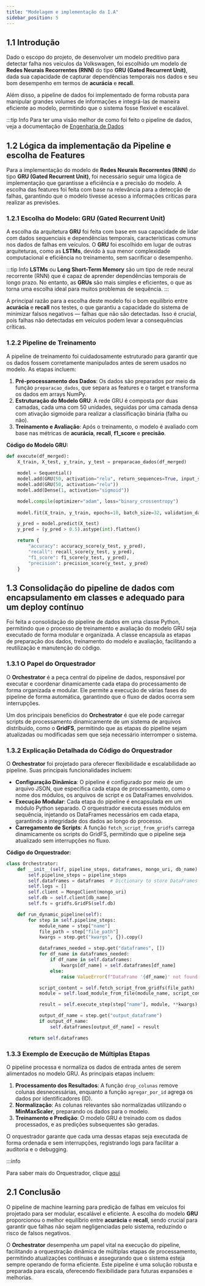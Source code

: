 ```yaml
---
title: "Modelagem e implementação da I.A"
sidebar_position: 5
---
```


## **1.1** Introdução

Dado o escopo do projeto, de desenvolver um modelo preditivo para detectar falha nos veículos da Volkswagen, foi escolhido um modelo de **Redes Neurais Recorrentes (RNN)** do tipo **GRU (Gated Recurrent Unit)**, dada sua capacidade de capturar dependências temporais nos dados e seu bom desempenho em termos de **acurácia** e **recall**.

Além disso, a pipeline de dados foi implementado de forma robusta para manipular grandes volumes de informações e integrá-las de maneira eficiente ao modelo, permitindo que o sistema fosse flexível e escalável.

:::tip Info
Para ter uma visão melhor de como foi feito o pipeline de dados, veja a documentação de [Engenharia de Dados](/Sprint%205/eng)

## **1.2** Lógica da implementação da Pipeline e escolha de Features

Para a implementação do modelo de **Redes Neurais Recorrentes (RNN)** do tipo **GRU (Gated Recurrent Unit)**, foi necessário seguir uma lógica de implementação que garantisse a eficiência e a precisão do modelo. A escolha das features foi feita com base na relevância para a detecção de falhas, garantindo que o modelo tivesse acesso a informações críticas para realizar as previsões.

### **1.2.1** Escolha do Modelo: GRU (Gated Recurrent Unit)

A escolha da arquitetura **GRU** foi feita com base em sua capacidade de lidar com dados sequenciais e dependências temporais, características comuns nos dados de falhas em veículos. O **GRU** foi escolhido em lugar de outras arquiteturas, como as **LSTMs**, devido à sua menor complexidade computacional e eficiência no treinamento, sem sacrificar o desempenho.

:::tip Info
**LSTMs** ou **Long Short-Term Memory** são um tipo de rede neural recorrente (RNN) que é capaz de aprender dependências temporais de longo prazo. No entanto, as **GRUs** são mais simples e eficientes, o que as torna uma escolha ideal para muitos problemas de sequência.
:::

A principal razão para a escolha deste modelo foi o bom equilíbrio entre **acurácia** e **recall** nos testes, o que garantiu a capacidade do sistema de minimizar falsos negativos — falhas que não são detectadas. Isso é crucial, pois falhas não detectadas em veículos podem levar a consequências críticas.

### **1.2.2** Pipeline de Treinamento

A pipeline de treinamento foi cuidadosamente estruturado para garantir que os dados fossem corretamente manipulados antes de serem usados no modelo. As etapas incluem:

1. **Pré-processamento dos Dados**: Os dados são preparados por meio da função `preparacao_dados`, que separa as features e o target e transforma os dados em arrays NumPy. 
2. **Estruturação do Modelo GRU**: A rede GRU é composta por duas camadas, cada uma com 50 unidades, seguidas por uma camada densa com ativação sigmoide para realizar a classificação binária (falha ou não).
3. **Treinamento e Avaliação**: Após o treinamento, o modelo é avaliado com base nas métricas de **acurácia**, **recall**, **f1_score** e **precisão**.

**Código do Modelo GRU:**

```python
def execute(df_merged):
    X_train, X_test, y_train, y_test = preparacao_dados(df_merged)
    
    model = Sequential()
    model.add(GRU(50, activation="relu", return_sequences=True, input_shape=(X_train.shape[1], 1)))
    model.add(GRU(50, activation="relu"))
    model.add(Dense(1, activation="sigmoid"))

    model.compile(optimizer="adam", loss="binary_crossentropy")
    
    model.fit(X_train, y_train, epochs=10, batch_size=32, validation_data=(X_test, y_test))

    y_pred = model.predict(X_test)
    y_pred = (y_pred > 0.5).astype(int).flatten()

    return {
        "accuracy": accuracy_score(y_test, y_pred),
        "recall": recall_score(y_test, y_pred),
        "f1_score": f1_score(y_test, y_pred),
        "precision": precision_score(y_test, y_pred)
    }
```

## **1.3** Consolidação do pipeline de dados com encapsulamento em classes e adequado para um deploy contínuo

Foi feita a consolidação do pipeline de dados em uma classe Python, permitindo que o processo de treinamento e avaliação do modelo GRU seja executado de forma modular e organizada. A classe encapsula as etapas de preparação dos dados, treinamento do modelo e avaliação, facilitando a reutilização e manutenção do código.

### **1.3.1** O Papel do Orquestrador

O **Orchestrator** é a peça central do pipeline de dados, responsável por executar e coordenar dinamicamente cada etapa do processamento de forma organizada e modular. Ele permite a execução de várias fases do pipeline de forma automática, garantindo que o fluxo de dados ocorra sem interrupções. 

Um dos principais benefícios do **Orchestrator** é que ele pode carregar scripts de processamento dinamicamente de um sistema de arquivos distribuído, como o **GridFS**, permitindo que as etapas do pipeline sejam atualizadas ou modificadas sem que seja necessário interromper o sistema.

### **1.3.2** Explicação Detalhada do Código do Orquestrador

O **Orchestrator** foi projetado para oferecer flexibilidade e escalabilidade ao pipeline. Suas principais funcionalidades incluem:

- **Configuração Dinâmica**: O pipeline é configurado por meio de um arquivo JSON, que especifica cada etapa de processamento, como o nome dos módulos, os arquivos de script e os DataFrames envolvidos.
- **Execução Modular**: Cada etapa do pipeline é encapsulada em um módulo Python separado. O orquestrador executa esses módulos em sequência, injetando os DataFrames necessários em cada etapa, garantindo a integridade dos dados ao longo do processo.
- **Carregamento de Scripts**: A função `fetch_script_from_gridfs` carrega dinamicamente os scripts do GridFS, permitindo que o pipeline seja atualizado sem interrupções no fluxo.

**Código do Orquestrador:**

```python
class Orchestrator:
    def __init__(self, pipeline_steps, dataframes, mongo_uri, db_name):
        self.pipeline_steps = pipeline_steps
        self.dataframes = dataframes  # Dictionary to store DataFrames
        self.logs = []
        self.client = MongoClient(mongo_uri)
        self.db = self.client[db_name]
        self.fs = gridfs.GridFS(self.db)

    def run_dynamic_pipeline(self):
        for step in self.pipeline_steps:
            module_name = step["name"]
            file_path = step["file_path"]
            kwargs = step.get("kwargs", {}).copy()

            dataframes_needed = step.get("dataframes", [])
            for df_name in dataframes_needed:
                if df_name in self.dataframes:
                    kwargs[df_name] = self.dataframes[df_name]
                else:
                    raise ValueError(f"DataFrame '{df_name}' not found for step '{module_name}'.")

            script_content = self.fetch_script_from_gridfs(file_path)
            module = self.load_module_from_file(module_name, script_content)

            result = self.execute_step(step["name"], module, **kwargs)

            output_df_name = step.get("output_dataframe")
            if output_df_name:
                self.dataframes[output_df_name] = result

        return self.dataframes
```

### **1.3.3** Exemplo de Execução de Múltiplas Etapas

O pipeline processa e normaliza os dados de entrada antes de serem alimentados no modelo GRU. As principais etapas incluem:

1. **Processamento dos Resultados**: A função `drop_colunas` remove colunas desnecessárias, enquanto a função `agregar_por_id` agrega os dados por identificadores (ID).
2. **Normalização**: As colunas relevantes são normalizadas utilizando o **MinMaxScaler**, preparando os dados para o modelo.
3. **Treinamento e Predição**: O modelo GRU é treinado com os dados processados, e as predições subsequentes são geradas.

O orquestrador garante que cada uma dessas etapas seja executada de forma ordenada e sem interrupções, registrando logs para facilitar a auditoria e o debugging.

:::info

Para saber mais do Orquestrador, clique [aqui](/Sprint%204/Pipelines/Orquestrador)

## **2.1** Conclusão

O pipeline de machine learning para predição de falhas em veículos foi projetado para ser modular, escalável e eficiente. A escolha do modelo **GRU** proporcionou o melhor equilíbrio entre **acurácia** e **recall**, sendo crucial para garantir que falhas não sejam negligenciadas pelo sistema, reduzindo o risco de falsos negativos.

O **Orchestrator** desempenha um papel vital na execução do pipeline, facilitando a orquestração dinâmica de múltiplas etapas de processamento, permitindo atualizações contínuas e assegurando que o sistema esteja sempre operando de forma eficiente. Este pipeline é uma solução robusta e preparada para escala, oferecendo flexibilidade para futuras expansões e melhorias.
